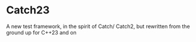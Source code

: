 # Catch23
A new test framework, in the spirit of Catch/ Catch2, but rewritten from the ground up for C++23 and on
